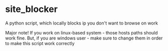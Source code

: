 # site_blocker
A python script, which locally blocks ip you don't want to browse on work

Major note!
If you work on linux-based system - those hosts paths should work fine.
But, if you are windows user - make sure to change them in order to make this script work correctly
